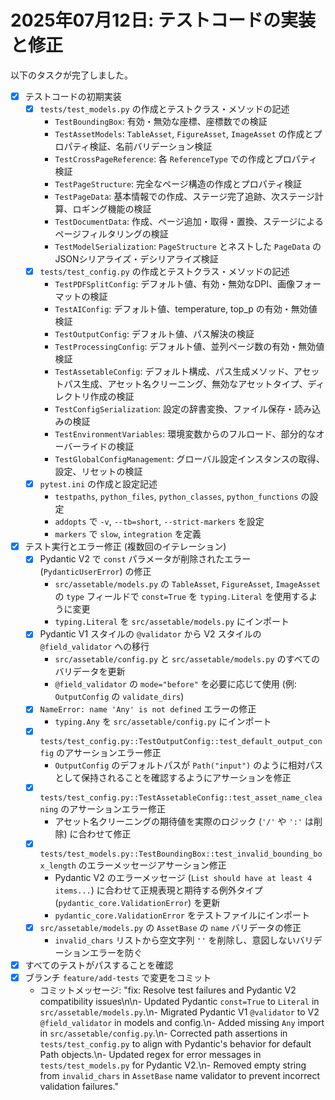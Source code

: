 # 2025年07月12日: テストコードの実装と修正

以下のタスクが完了しました。

- [x] テストコードの初期実装
    - [x] `tests/test_models.py` の作成とテストクラス・メソッドの記述
        - `TestBoundingBox`: 有効・無効な座標、座標数での検証
        - `TestAssetModels`: `TableAsset`, `FigureAsset`, `ImageAsset` の作成とプロパティ検証、名前バリデーション検証
        - `TestCrossPageReference`: 各 `ReferenceType` での作成とプロパティ検証
        - `TestPageStructure`: 完全なページ構造の作成とプロパティ検証
        - `TestPageData`: 基本情報での作成、ステージ完了追跡、次ステージ計算、ロギング機能の検証
        - `TestDocumentData`: 作成、ページ追加・取得・置換、ステージによるページフィルタリングの検証
        - `TestModelSerialization`: `PageStructure` とネストした `PageData` のJSONシリアライズ・デシリアライズ検証
    - [x] `tests/test_config.py` の作成とテストクラス・メソッドの記述
        - `TestPDFSplitConfig`: デフォルト値、有効・無効なDPI、画像フォーマットの検証
        - `TestAIConfig`: デフォルト値、temperature, top_p の有効・無効値検証
        - `TestOutputConfig`: デフォルト値、パス解決の検証
        - `TestProcessingConfig`: デフォルト値、並列ページ数の有効・無効値検証
        - `TestAssetableConfig`: デフォルト構成、パス生成メソッド、アセットパス生成、アセット名クリーニング、無効なアセットタイプ、ディレクトリ作成の検証
        - `TestConfigSerialization`: 設定の辞書変換、ファイル保存・読み込みの検証
        - `TestEnvironmentVariables`: 環境変数からのフルロード、部分的なオーバーライドの検証
        - `TestGlobalConfigManagement`: グローバル設定インスタンスの取得、設定、リセットの検証
    - [x] `pytest.ini` の作成と設定記述
        - `testpaths`, `python_files`, `python_classes`, `python_functions` の設定
        - `addopts` で `-v`, `--tb=short`, `--strict-markers` を設定
        - `markers` で `slow`, `integration` を定義

- [x] テスト実行とエラー修正 (複数回のイテレーション)
    - [x] Pydantic V2 で `const` パラメータが削除されたエラー (`PydanticUserError`) の修正
        - `src/assetable/models.py` の `TableAsset`, `FigureAsset`, `ImageAsset` の `type` フィールドで `const=True` を `typing.Literal` を使用するように変更
        - `typing.Literal` を `src/assetable/models.py` にインポート
    - [x] Pydantic V1 スタイルの `@validator` から V2 スタイルの `@field_validator` への移行
        - `src/assetable/config.py` と `src/assetable/models.py` のすべてのバリデータを更新
        - `@field_validator` の `mode="before"` を必要に応じて使用 (例: `OutputConfig` の `validate_dirs`)
    - [x] `NameError: name 'Any' is not defined` エラーの修正
        - `typing.Any` を `src/assetable/config.py` にインポート
    - [x] `tests/test_config.py::TestOutputConfig::test_default_output_config` のアサーションエラー修正
        - `OutputConfig` のデフォルトパスが `Path("input")` のように相対パスとして保持されることを確認するようにアサーションを修正
    - [x] `tests/test_config.py::TestAssetableConfig::test_asset_name_cleaning` のアサーションエラー修正
        - アセット名クリーニングの期待値を実際のロジック (`'/'` や `':'` は削除) に合わせて修正
    - [x] `tests/test_models.py::TestBoundingBox::test_invalid_bounding_box_length` のエラーメッセージアサーション修正
        - Pydantic V2 のエラーメッセージ (`List should have at least 4 items...`) に合わせて正規表現と期待する例外タイプ (`pydantic_core.ValidationError`) を更新
        - `pydantic_core.ValidationError` をテストファイルにインポート
    - [x] `src/assetable/models.py` の `AssetBase` の `name` バリデータの修正
        - `invalid_chars` リストから空文字列 `''` を削除し、意図しないバリデーションエラーを防ぐ

- [x] すべてのテストがパスすることを確認
- [x] ブランチ `feature/add-tests` で変更をコミット
    - コミットメッセージ: "fix: Resolve test failures and Pydantic V2 compatibility issues\n\n- Updated Pydantic `const=True` to `Literal` in `src/assetable/models.py`.\n- Migrated Pydantic V1 `@validator` to V2 `@field_validator` in models and config.\n- Added missing `Any` import in `src/assetable/config.py`.\n- Corrected path assertions in `tests/test_config.py` to align with Pydantic's behavior for default Path objects.\n- Updated regex for error messages in `tests/test_models.py` for Pydantic V2.\n- Removed empty string from `invalid_chars` in `AssetBase` name validator to prevent incorrect validation failures."
